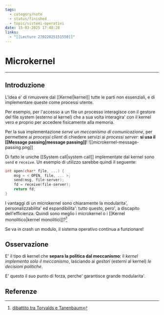 ```yaml
---
tags:
  - category/note
  - status/finished
  - topic/sistemi-operativi
date: 15-03-2025 17:48:28
links:
  - "[[Lecture 27022025151550]]"
---
```

# Microkernel
---
## Introduzione
L'idea e' di rimuovere dal [[Kernel|kernel]] tutte le parti non essenziali, e di implementare queste come processi utente.

Per esempio, per l'accesso a un file un processo interagisce con il gestore del file system (esterno al kernel) che a sua volta interagira' con il kernel vero e proprio per accedere fisicamente alla memoria.

Per la sua implementazione _serve un meccanismo di comunicazione_, per permettere ai _processi client_ di chiedere servizi ai _processi server_: **si usa il [[Message passing|message passing]]**!
![[microkernel-message-passing.png]]

Di fatto le uniche [[System call|system call]] implementate dal kernel sono `send` e `receive`.
Un esempio di utilizzo sarebbe quindi il seguente:
```c
int open(char* file, ...) {
	msg = < OPEN, file, ... >;
	send(msg, file-server);
	fd = receive(file-server);
	return fd;
}
```

I vantaggi di un microkernel sono chiaramente la modularita', personalizzabilita' ed espandibilita': tutto questo, pero', a discapito dell'efficienza. Quindi sono meglio i microkernel o i [[Kernel monolitico|kernel monolitici]]?[^1]

Se va in crash un modulo, il sistema operativo continua a funzionare!

## Osservazione
E' il tipo di kernel che **separa la politica dal meccanismo**: il _kernel implementa solo il meccanismo_, lasciando ai _gestori_ (esterni al kernel) _le decisioni politiche_.

E' questo il suo punto di forza, perche' garantisce grande modularita'.

## Referenze

[^1]: [dibattito tra Torvalds e Tanenbaum](https://en.wikipedia.org/wiki/Tanenbaum%E2%80%93Torvalds_debate)
